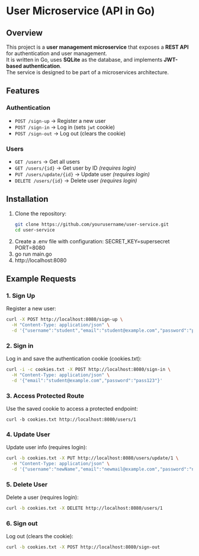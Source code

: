 # User Microservice (API in Go)

## Overview
This project is a **user management microservice** that exposes a **REST API** for authentication and user management.  
It is written in Go, uses **SQLite** as the database, and implements **JWT-based authentication**.  
The service is designed to be part of a microservices architecture.

## Features
### Authentication
- `POST /sign-up` → Register a new user
- `POST /sign-in` → Log in (sets `jwt` cookie)
- `POST /sign-out` → Log out (clears the cookie)

### Users
- `GET /users` → Get all users
- `GET /users/{id}` → Get user by ID *(requires login)*
- `PUT /users/update/{id}` → Update user *(requires login)*
- `DELETE /users/{id}` → Delete user *(requires login)*

## Installation
1. Clone the repository:
   ```bash
   git clone https://github.com/yourusername/user-service.git
   cd user-service
2. Create a .env file with configuration:
   SECRET_KEY=supersecret
   PORT=8080
3. go run main.go
4. http://localhost:8080

## Example Requests
### 1. Sign Up
Register a new user:
  ```bash
  curl -X POST http://localhost:8080/sign-up \
    -H "Content-Type: application/json" \
    -d '{"username":"student","email":"student@example.com","password":"pass123"}'
  ```

### 2. Sign in
Log in and save the authentication cookie (cookies.txt):
  ```bash
  curl -i -c cookies.txt -X POST http://localhost:8080/sign-in \
    -H "Content-Type: application/json" \
    -d '{"email":"student@example.com","password":"pass123"}'
  ```

### 3. Access Protected Route
Use the saved cookie to access a protected endpoint:
  ```
  curl -b cookies.txt http://localhost:8080/users/1
  ```

### 4. Update User
Update user info (requires login):
  ```bash
  curl -b cookies.txt -X PUT http://localhost:8080/users/update/1 \
    -H "Content-Type: application/json" \
    -d '{"username":"newName","email":"newmail@example.com","password":"newpass"}'
  ```

### 5. Delete User
Delete a user (requires login):
  ```bash
  curl -b cookies.txt -X DELETE http://localhost:8080/users/1
  ```

### 6. Sign out
Log out (clears the cookie):
  ```bash
  curl -b cookies.txt -X POST http://localhost:8080/sign-out
  ```


